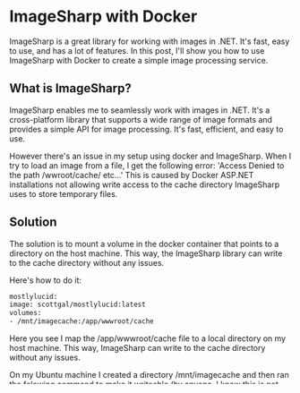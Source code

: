 # ImageSharp with Docker

ImageSharp is a great library for working with images in .NET. It's fast, easy to use, and has a lot of features. In this post, I'll show you how to use ImageSharp with Docker to create a simple image processing service.

## What is ImageSharp?
ImageSharp enables me to seamlessly work with images in .NET. It's a cross-platform library that supports a wide range of image formats and provides a simple API for image processing. It's fast, efficient, and easy to use.

However there's an issue in my setup using docker and ImageSharp. When I try to load an image from a file, I get the following error:
'Access Denied to the path /wwroot/cache/ etc...'
This is caused by Docker ASP.NET installations not allowing write access to the cache directory ImageSharp uses to store temporary files.

## Solution
The solution is to mount a volume in the docker container that points to a directory on the host machine. This way, the ImageSharp library can write to the cache directory without any issues.

Here's how to do it:

```dockerfile
mostlylucid:
image: scottgal/mostlylucid:latest
volumes:
- /mnt/imagecache:/app/wwwroot/cache
```

Here you see I map the /app/wwwroot/cache file to a local directory on my host machine. This way, ImageSharp can write to the cache directory without any issues.

On my Ubuntu machine I created a directory /mnt/imagecache and then ran the folowing command to make it writeable (by anyone, I know this is not secure but I'm no Linux guru :))

```bash
chmod  777 -p /mnt/imagecache
```

In my program.cs I have this line:

```csharp
builder.Services.AddImageSharp().Configure<PhysicalFileSystemCacheOptions>(options => options.CacheFolder = "cache");
```
As the cacheroot defaults to wwwroot this will now write to the /mnt/imagecache directory on the host machine.